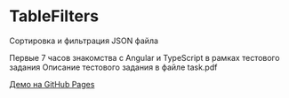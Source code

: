 # TableFilters

Сортировка и фильтрация JSON файла

Первые 7 часов знакомства с Angular и TypeScript в рамках тестового задания
Описание тестового задания в файле task.pdf

[Демо на GitHub Pages](https://multoryan.github.io/ng-table-filters/)
